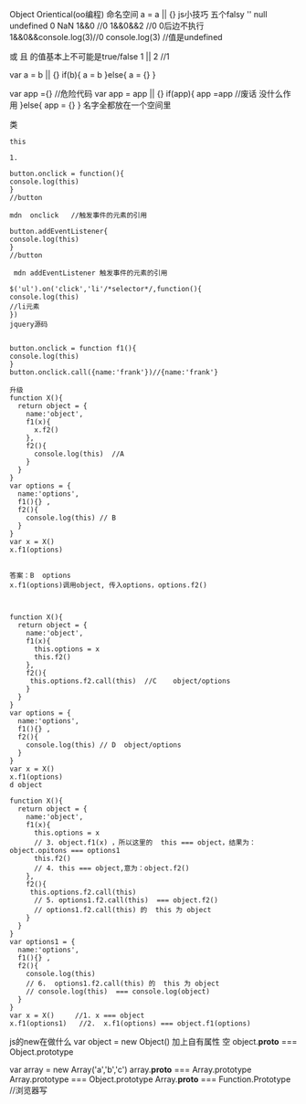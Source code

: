 Object Orientical(oo编程)
命名空间
a = a || {}
js小技巧
五个falsy  '' null undefined 0 NaN
1&&0 //0
1&&0&&2 //0
0后边不执行
1&&0&&console.log(3)//0
console.log(3)  //值是undefined

或  且 的值基本上不可能是true/false
1 || 2 //1

var a = b || {}
if(b){
  a = b
}else{
  a = {}
}

var app ={} //危险代码
var app = app || {}
if(app){
  app =app //废话 没什么作用
}else{
  app = {}
}
名字全都放在一个空间里

类

```
this

1.

button.onclick = function(){
console.log(this)
}
//button

mdn  onclick   //触发事件的元素的引用
 
button.addEventListener{
console.log(this)
}
//button

 mdn addEventListener 触发事件的元素的引用

$('ul').on('click','li'/*selector*/,function(){
console.log(this)
//li元素
})
jquery源码


button.onclick = function f1(){
console.log(this)
}
button.onclick.call({name:'frank'})//{name:'frank'}

升级
function X(){
  return object = {
    name:'object',
    f1(x){
      x.f2()
    },
    f2(){
      console.log(this)  //A
    }
  }
}
var options = {
  name:'options',
  f1(){} ,
  f2(){
    console.log(this) // B
  }
}
var x = X()
x.f1(options)


答案：B  options
x.f1(options)调用object, 传入options，options.f2()



function X(){
  return object = {
    name:'object',
    f1(x){
      this.options = x
      this.f2()
    },
    f2(){
     this.options.f2.call(this)  //C    object/options
    }
  }
}
var options = {
  name:'options',
  f1(){} ,
  f2(){
    console.log(this) // D  object/options
  }
}
var x = X()
x.f1(options)
d object

function X(){
  return object = {
    name:'object',
    f1(x){
      this.options = x  
      // 3. object.f1(x) ，所以这里的  this === object，结果为：object.opitons === options1
      this.f2()
      // 4. this === object,意为：object.f2()
    },
    f2(){
     this.options.f2.call(this) 
      // 5. options1.f2.call(this)  === object.f2()
      // options1.f2.call(this) 的  this 为 object  
    }
  }
}
var options1 = {
  name:'options',
  f1(){} ,
  f2(){
    console.log(this) 
    // 6.  options1.f2.call(this) 的  this 为 object  
    // console.log(this)  === console.log(object) 
  }
}
var x = X()		//1. x === object
x.f1(options1)   //2.  x.f1(options) === object.f1(options)

```
js的new在做什么
var object = new Object()
加上自有属性 空
object.__proto__ === Object.prototype

var array = new Array('a','b','c')
array.__proto__ === Array.prototype
Array.prototype === Object.prototype
Array.__proto__ === Function.Prototype //浏览器写

